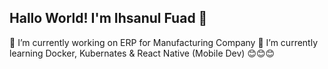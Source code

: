 ## Hallo World! I'm Ihsanul Fuad 👋

<!--
**fuadfuad/fuadfuad** is a ✨ _special_ ✨ repository because its `README.md` (this file) appears on your GitHub profile.

Here are some ideas to get you started:

- 🔭 I’m currently working on ...
- 🌱 I’m currently learning ...
- 👯 I’m looking to collaborate on ...
- 🤔 I’m looking for help with ...
- 💬 Ask me about ...
- 📫 How to reach me: ...
- 😄 Pronouns: ...
- ⚡ Fun fact: ...
-->

🔭 I’m currently working on ERP for Manufacturing Company
🌱 I’m currently learning Docker, Kubernates & React Native (Mobile Dev)
😊😊😊

